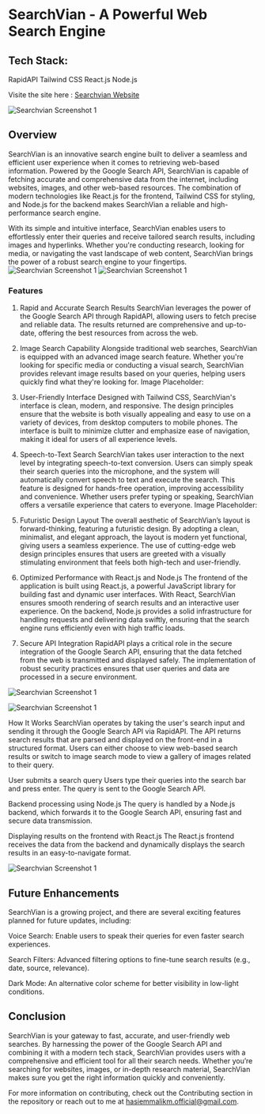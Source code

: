 
# SearchVian - A Powerful Web Search Engine
## Tech Stack:
RapidAPI
Tailwind CSS
React.js
Node.js

Visite the site here : [Searchvian Website](https://searchvianbymalik.netlify.app/)

 ![Searchvian Screenshot 1](./src/assets/serachvian%20gif.gif)

## Overview
SearchVian is an innovative search engine built to deliver a seamless and efficient user experience when it comes to retrieving web-based information. Powered by the Google Search API, SearchVian is capable of fetching accurate and comprehensive data from the internet, including websites, images, and other web-based resources. The combination of modern technologies like React.js for the frontend, Tailwind CSS for styling, and Node.js for the backend makes SearchVian a reliable and high-performance search engine.

With its simple and intuitive interface, SearchVian enables users to effortlessly enter their queries and receive tailored search results, including images and hyperlinks. Whether you're conducting research, looking for media, or navigating the vast landscape of web content, SearchVian brings the power of a robust search engine to your fingertips.
![Searchvian Screenshot 1](./src/assets/sv1.png)
![Searchvian Screenshot 1](./src/assets/sv2.png)

### Features
1. Rapid and Accurate Search Results
SearchVian leverages the power of the Google Search API through RapidAPI, allowing users to fetch precise and reliable data. The results returned are comprehensive and up-to-date, offering the best resources from across the web.

2. Image Search Capability
Alongside traditional web searches, SearchVian is equipped with an advanced image search feature. Whether you're looking for specific media or conducting a visual search, SearchVian provides relevant image results based on your queries, helping users quickly find what they're looking for.
Image Placeholder:

3. User-Friendly Interface
Designed with Tailwind CSS, SearchVian's interface is clean, modern, and responsive. The design principles ensure that the website is both visually appealing and easy to use on a variety of devices, from desktop computers to mobile phones. The interface is built to minimize clutter and emphasize ease of navigation, making it ideal for users of all experience levels.

4. Speech-to-Text Search
SearchVian takes user interaction to the next level by integrating speech-to-text conversion. Users can simply speak their search queries into the microphone, and the system will automatically convert speech to text and execute the search. This feature is designed for hands-free operation, improving accessibility and convenience. Whether users prefer typing or speaking, SearchVian offers a versatile experience that caters to everyone.
Image Placeholder:

5. Futuristic Design Layout
The overall aesthetic of SearchVian’s layout is forward-thinking, featuring a futuristic design. By adopting a clean, minimalist, and elegant approach, the layout is modern yet functional, giving users a seamless experience. The use of cutting-edge web design principles ensures that users are greeted with a visually stimulating environment that feels both high-tech and user-friendly.

6. Optimized Performance with React.js and Node.js
The frontend of the application is built using React.js, a powerful JavaScript library for building fast and dynamic user interfaces. With React, SearchVian ensures smooth rendering of search results and an interactive user experience. On the backend, Node.js provides a solid infrastructure for handling requests and delivering data swiftly, ensuring that the search engine runs efficiently even with high traffic loads.

7. Secure API Integration
RapidAPI plays a critical role in the secure integration of the Google Search API, ensuring that the data fetched from the web is transmitted and displayed safely. The implementation of robust security practices ensures that user queries and data are processed in a secure environment.

![Searchvian Screenshot 1](./src/assets/sv3.png)

![Searchvian Screenshot 1](./src/assets/sv4.png)

How It Works
SearchVian operates by taking the user's search input and sending it through the Google Search API via RapidAPI. The API returns search results that are parsed and displayed on the front-end in a structured format. Users can either choose to view web-based search results or switch to image search mode to view a gallery of images related to their query.

User submits a search query
Users type their queries into the search bar and press enter. The query is sent to the Google Search API.

Backend processing using Node.js
The query is handled by a Node.js backend, which forwards it to the Google Search API, ensuring fast and secure data transmission.

Displaying results on the frontend with React.js
The React.js frontend receives the data from the backend and dynamically displays the search results in an easy-to-navigate format.

![Searchvian Screenshot 1](./src/assets/sv5.png)



## Future Enhancements
SearchVian is a growing project, and there are several exciting features planned for future updates, including:

Voice Search: Enable users to speak their queries for even faster search experiences.

Search Filters: Advanced filtering options to fine-tune search results (e.g., date, source, relevance).

Dark Mode: An alternative color scheme for better visibility in low-light conditions.

## Conclusion
SearchVian is your gateway to fast, accurate, and user-friendly web searches. By harnessing the power of the Google Search API and combining it with a modern tech stack, SearchVian provides users with a comprehensive and efficient tool for all their search needs. Whether you’re searching for websites, images, or in-depth research material, SearchVian makes sure you get the right information quickly and conveniently.

For more information on contributing, check out the Contributing section in the repository or reach out to me at hasiemmalikm.official@gmail.com.